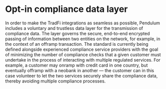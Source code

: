 # Opt-in compliance data layer

In order to make the TradFi integrations as seamless as possible, Pendulum includes a voluntary and trustless data layer for the transmission of compliance data. The layer governs the secure, end-to-end encrypted passing of information between two entities on the network, for example, in the context of an offramp transaction. The standard is currently being defined alongside experienced compliance service providers with the goal of minimizing the number of compliance checks that a given customer must undertake in the process of interacting with multiple regulated services. For example, a customer may onramp with credit card in one country, but eventually offramp with a neobank in another — the customer can in this case volunteer to let the two services securely share the compliance data, thereby avoiding multiple compliance processes.
